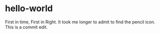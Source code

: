 # hello-world
First in time, First in Right. 
It took me longer to admit to find the pencil icon. 
This is a commit edit. 
